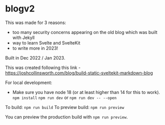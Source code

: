 # blogv2

This was made for 3 reasons:

- too many security concerns appearing on the old blog which was built with Jekyll
- way to learn Svelte and SvelteKit
- to write more in 2023!

Built in Dec 2022 / Jan 2023.

This was created following this link - https://joshcollinsworth.com/blog/build-static-sveltekit-markdown-blog

For local development:

- Make sure you have node 18 (or at least higher than 14 for this to work).
  `npm install`
  `npm run dev` or `npm run dev -- --open`

To build: `npm run build`
To preview build: `npm run preview`

You can preview the production build with `npm run preview`.
